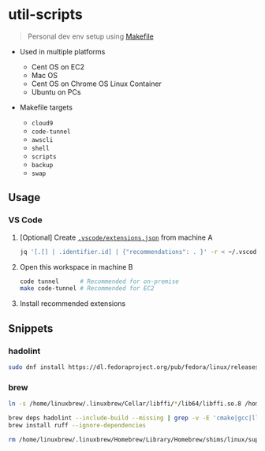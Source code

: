 # util-scripts

> Personal dev env setup using [Makefile](Makefile)

- Used in multiple platforms
  - Cent OS on EC2
  - Mac OS
  - Cent OS on Chrome OS Linux Container
  - Ubuntu on PCs

- Makefile targets
  - `cloud9`
  - `code-tunnel`
  - `awscli`
  - `shell`
  - `scripts`
  - `backup`
  - `swap`

## Usage

### VS Code

1. [Optional] Create [`.vscode/extensions.json`](.vscode/extensions.json) from machine A

    ```sh
    jq '[.[] | .identifier.id] | {"recommendations": . }' -r < ~/.vscode-server/extensions/extensions.json > .vscode/extensions.json
    ```

1. Open this workspace in machine B

    ```sh
    code tunnel      # Recommended for on-premise
    make code-tunnel # Recommended for EC2
    ```

1. Install recommended extensions

## Snippets

### hadolint

```sh
sudo dnf install https://dl.fedoraproject.org/pub/fedora/linux/releases/38/Everything/aarch64/os/Packages/h/hadolint-2.12.0-10.fc38.aarch64.rpm
```

### brew

```sh
ln -s /home/linuxbrew/.linuxbrew/Cellar/libffi/*/lib64/libffi.so.8 /home/linuxbrew/.linuxbrew/lib/libffi.so.8

brew deps hadolint --include-build --missing | grep -v -E 'cmake|gcc|llvm|rust|ninja|swig|pkg-config|go' | xargs brew install --ignore-dependencies
brew install ruff --ignore-dependencies

rm /home/linuxbrew/.linuxbrew/Homebrew/Library/Homebrew/shims/linux/super/gcc
```
